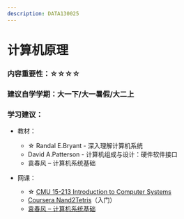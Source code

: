 ```yaml
---
description: DATA130025
---
```


# 计算机原理

### 内容重要性：☆☆☆☆

### 建议自学学期：大一下/大一暑假/大二上

### 学习建议：

* 教材：
  * ☆ Randal E.Bryant - 深入理解计算机系统
  * David A.Patterson - 计算机组成与设计：硬件软件接口
  * 袁春风 – 计算机系统基础
*   网课：

    * ☆ [CMU 15-213 Introduction to Computer Systems](https://csdiy.wiki/%E4%BD%93%E7%B3%BB%E7%BB%93%E6%9E%84/CSAPP/)
    * [Coursera Nand2Tetris](https://csdiy.wiki/%E4%BD%93%E7%B3%BB%E7%BB%93%E6%9E%84/N2T/)（入门）
    * [袁春风 – 计算机系统基础](https://www.bilibili.com/video/BV19J411T7rq)

